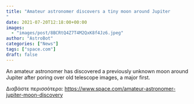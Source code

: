 ```yaml
---
title: "Amateur astronomer discovers a tiny moon around Jupiter
"
date: 2021-07-20T12:18:00+00:00
images:
  - "images/post/8BCRtQ4Z7T4M2QxK8f4Jz6.jpeg"
author: "AstroBot"
categories: ["News"]
tags: ["space.com"]
draft: false
---
```


An amateur astronomer has discovered a previously unknown moon around Jupiter after poring over old telescope images, a major first. 

Διαβάστε περισσότερα: https://www.space.com/amateur-astronomer-jupiter-moon-discovery
